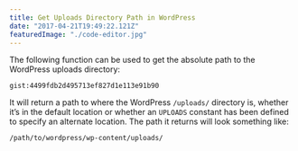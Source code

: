 ```yaml
---
title: Get Uploads Directory Path in WordPress
date: "2017-04-21T19:49:22.121Z"
featuredImage: "./code-editor.jpg"
---
```


The following function can be used to get the absolute path to the WordPress uploads directory:

`gist:4499fdb2d495713ef827d1e113e91b90`

It will return a path to where the WordPress `/uploads/` directory is, whether it’s in the default location or whether an `UPLOADS` constant has been defined to specify an alternate location. The path it returns will look something like:

```
/path/to/wordpress/wp-content/uploads/
```
